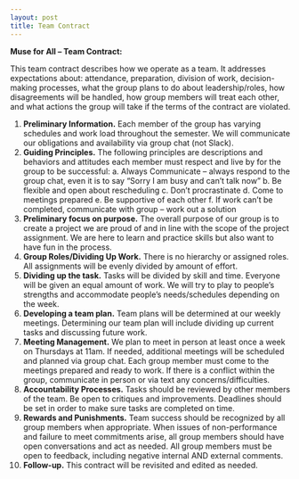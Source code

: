 ```yaml
---
layout: post
title: Team Contract
---
```


**Muse for All – Team Contract:** 

This team contract describes how we operate as a team. It addresses expectations about: attendance, preparation, division of work, decision-making processes, what the group plans to do about leadership/roles, how disagreements will be handled, how group members will treat each other, and what actions the group will take if the terms of the contract are violated. 

1.	**Preliminary Information.** Each member of the group has varying schedules and work load throughout the semester. We will communicate our obligations and availability via group chat (not Slack). 
2.	**Guiding Principles.** The following principles are descriptions and behaviors and attitudes each member must respect and live by for the group to be successful: 
a.	Always Communicate – always respond to the group chat, even it is to say “Sorry I am busy and can’t talk now” 
b.	Be flexible and open about rescheduling 
c.	Don’t procrastinate 
d.	Come to meetings prepared 
e.	Be supportive of each other 
f.	If work can’t be completed, communicate with group – work out a solution 
3.	**Preliminary focus on purpose.** The overall purpose of our group is to create a project we are proud of and in line with the scope of the project assignment. We are here to learn and practice skills but also want to have fun in the process. 
4.	**Group Roles/Dividing Up Work.** There is no hierarchy or assigned roles. All assignments will be evenly divided by amount of effort. 
5.	**Dividing up the task.** Tasks will be divided by skill and time. Everyone will be given an equal amount of work. We will try to play to people’s strengths and accommodate people’s needs/schedules depending on the week. 
6.	**Developing a team plan.** Team plans will be determined at our weekly meetings. Determining our team plan will include dividing up current tasks and discussing future work. 
7.	**Meeting Management.** We plan to meet in person at least once a week on Thursdays at 11am. If needed, additional meetings will be scheduled and planned via group chat. Each group member must come to the meetings prepared and ready to work. If there is a conflict within the group, communicate in person or via text any concerns/difficulties. 
8.	**Accountability Processes.** Tasks should be reviewed by other members of the team. Be open to critiques and improvements. Deadlines should be set in order to make sure tasks are completed on time. 
9.	**Rewards and Punishments.** Team success should be recognized by all group members when appropriate. When issues of non-performance and failure to meet commitments arise, all group members should have open conversations and act as needed. All group members must be open to feedback, including negative internal AND external comments. 
10.	**Follow-up.** This contract will be revisited and edited as needed. 


